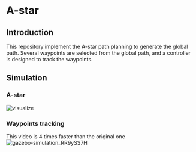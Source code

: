 # A-star
## Introduction
This repository implement the A-star path planning to generate the global path. Several waypoints are selected from the global path, and a controller is designed to track the waypoints.

## Simulation

### A-star
![visualize](https://user-images.githubusercontent.com/55338365/222626167-d0914704-d91d-45bb-9be8-e1c32c3b00cc.gif)

### Waypoints tracking
This video is 4 times faster than the original one
![gazebo-simulation_RR9ySS7H](https://user-images.githubusercontent.com/55338365/222626695-407b1262-d52e-4a6b-ab4e-5c674764025a.gif)
